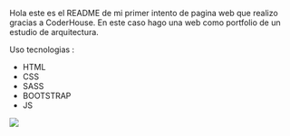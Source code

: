 Hola este es el README de mi primer intento de pagina web que realizo gracias a CoderHouse. En este caso hago una web como portfolio de un estudio de arquitectura.

Uso tecnologias :

- HTML
- CSS
- SASS
- BOOTSTRAP
- JS

![](https://img.freepik.com/fotos-premium/diseno-interiores-cocina-estilo-moderno-pared-azul-oscuro-representacion-3d_41470-4082.jpg?w=826)